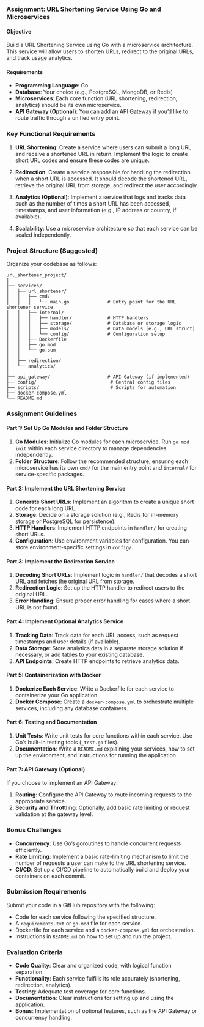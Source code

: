 

### Assignment: URL Shortening Service Using Go and Microservices

#### Objective
Build a URL Shortening Service using Go with a microservice architecture. This service will allow users to shorten URLs, redirect to the original URLs, and track usage analytics.

#### Requirements
- **Programming Language**: Go
- **Database**: Your choice (e.g., PostgreSQL, MongoDB, or Redis)
- **Microservices**: Each core function (URL shortening, redirection, analytics) should be its own microservice.
- **API Gateway (Optional)**: You can add an API Gateway if you’d like to route traffic through a unified entry point.

### Key Functional Requirements

1. **URL Shortening**: Create a service where users can submit a long URL and receive a shortened URL in return. Implement the logic to create short URL codes and ensure these codes are unique.
   
2. **Redirection**: Create a service responsible for handling the redirection when a short URL is accessed. It should decode the shortened URL, retrieve the original URL from storage, and redirect the user accordingly.

3. **Analytics (Optional)**: Implement a service that logs and tracks data such as the number of times a short URL has been accessed, timestamps, and user information (e.g., IP address or country, if available).

4. **Scalability**: Use a microservice architecture so that each service can be scaled independently.

### Project Structure (Suggested)

Organize your codebase as follows:

```
url_shortener_project/
│
├── services/
│   ├── url_shortener/
│   │   ├── cmd/
│   │   │   └── main.go              # Entry point for the URL shortener service
│   │   ├── internal/
│   │   │   ├── handler/             # HTTP handlers
│   │   │   ├── storage/             # Database or storage logic
│   │   │   ├── models/              # Data models (e.g., URL struct)
│   │   │   └── config/              # Configuration setup
│   │   ├── Dockerfile
│   │   ├── go.mod
│   │   └── go.sum
│   │
│   ├── redirection/
│   └── analytics/
│
├── api_gateway/                     # API Gateway (if implemented)
├── config/                           # Central config files
├── scripts/                          # Scripts for automation
├── docker-compose.yml
└── README.md
```

### Assignment Guidelines

#### Part 1: Set Up Go Modules and Folder Structure
1. **Go Modules**: Initialize Go modules for each microservice. Run `go mod init` within each service directory to manage dependencies independently.
2. **Folder Structure**: Follow the recommended structure, ensuring each microservice has its own `cmd/` for the main entry point and `internal/` for service-specific packages.

#### Part 2: Implement the URL Shortening Service
1. **Generate Short URLs**: Implement an algorithm to create a unique short code for each long URL.
2. **Storage**: Decide on a storage solution (e.g., Redis for in-memory storage or PostgreSQL for persistence).
3. **HTTP Handlers**: Implement HTTP endpoints in `handler/` for creating short URLs.
4. **Configuration**: Use environment variables for configuration. You can store environment-specific settings in `config/`.

#### Part 3: Implement the Redirection Service
1. **Decoding Short URLs**: Implement logic in `handler/` that decodes a short URL and fetches the original URL from storage.
2. **Redirection Logic**: Set up the HTTP handler to redirect users to the original URL.
3. **Error Handling**: Ensure proper error handling for cases where a short URL is not found.

#### Part 4: Implement Optional Analytics Service
1. **Tracking Data**: Track data for each URL access, such as request timestamps and user details (if available).
2. **Data Storage**: Store analytics data in a separate storage solution if necessary, or add tables to your existing database.
3. **API Endpoints**: Create HTTP endpoints to retrieve analytics data.

#### Part 5: Containerization with Docker
1. **Dockerize Each Service**: Write a Dockerfile for each service to containerize your Go application.
2. **Docker Compose**: Create a `docker-compose.yml` to orchestrate multiple services, including any database containers.
   
#### Part 6: Testing and Documentation
1. **Unit Tests**: Write unit tests for core functions within each service. Use Go’s built-in testing tools (`_test.go` files).
2. **Documentation**: Write a `README.md` explaining your services, how to set up the environment, and instructions for running the application.

#### Part 7: API Gateway (Optional)
If you choose to implement an API Gateway:
1. **Routing**: Configure the API Gateway to route incoming requests to the appropriate service.
2. **Security and Throttling**: Optionally, add basic rate limiting or request validation at the gateway level.

### Bonus Challenges
- **Concurrency**: Use Go’s goroutines to handle concurrent requests efficiently.
- **Rate Limiting**: Implement a basic rate-limiting mechanism to limit the number of requests a user can make to the URL shortening service.
- **CI/CD**: Set up a CI/CD pipeline to automatically build and deploy your containers on each commit.

### Submission Requirements
Submit your code in a GitHub repository with the following:
- Code for each service following the specified structure.
- A `requirements.txt` or `go.mod` file for each service.
- Dockerfile for each service and a `docker-compose.yml` for orchestration.
- Instructions in `README.md` on how to set up and run the project.

### Evaluation Criteria
- **Code Quality**: Clear and organized code, with logical function separation.
- **Functionality**: Each service fulfills its role accurately (shortening, redirection, analytics).
- **Testing**: Adequate test coverage for core functions.
- **Documentation**: Clear instructions for setting up and using the application.
- **Bonus**: Implementation of optional features, such as the API Gateway or concurrency handling.


